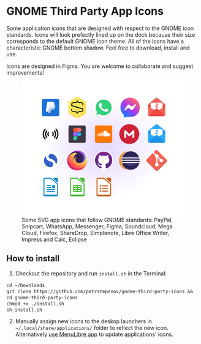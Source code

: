 # GNOME Third Party App Icons
Some application icons that are designed with respect to the GNOME icon standards. Icons will look prefectly lined up on the dock because their size corresponds to the default GNOME icon theme. All of the icons have a characteristic GNOME bottom shadow. Feel free to download, install and use.

Icons are designed in Figma. You are welcome to collaborate and suggest improvements!

<figure>
  <img src="https://raw.githubusercontent.com/petrstepanov/gnome-third-party-icons/main/resources/preview.png" alt="Gnome Application Icons" />
  <figcaption>Some SVG app icons that follow GNOME standards: PayPal, Snipcart, WhatsApp, Messenger, Figma, Soundcloud, Mega Cloud, Firefox, ShareDrop, Simplenote, Libre Office Writer, Impress and Calc, Eclipse</figcaption>
</figure>


## How to install
1. Checkout the repository and run `install.sh` in the Terminal:
```
cd ~/Downloads
git clone https://github.com/petrstepanov/gnome-third-party-icons && cd gnome-third-party-icons
chmod +x ./install.sh
sh install.sh
```

2. Manually assign new icons to the deskop launchers in `~/.local/share/applications/` folder to reflect the new icon. Alternatively [use MenuLibre app](https://bluesabre.org/menulibre/) to update applications' icons.
